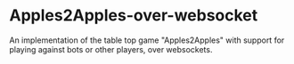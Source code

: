 # Apples2Apples-over-websocket
An implementation of the table top game "Apples2Apples" with support for playing against bots or other players, over websockets.

